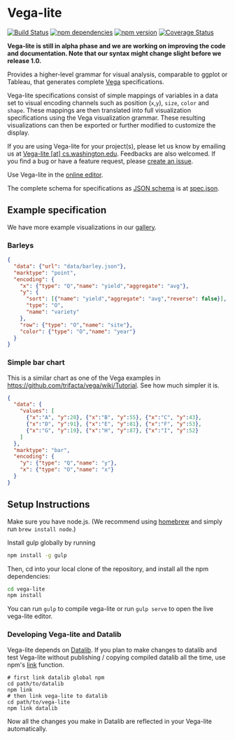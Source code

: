 # Vega-lite

[![Build Status](https://travis-ci.org/vega/vega-lite.svg)](https://travis-ci.org/vega/vega-lite)
[![npm dependencies](https://david-dm.org/vega/vega-lite.svg)](https://www.npmjs.com/package/vega-lite)
[![npm version](https://img.shields.io/npm/v/vega-lite.svg)](https://www.npmjs.com/package/vega-lite)
[![Coverage Status](https://coveralls.io/repos/vega/vega-lite/badge.svg)](https://coveralls.io/r/vega/vega-lite)

**Vega-lite is still in alpha phase and we are working on improving the code and documentation.
Note that our syntax might change slight before we release 1.0.**

Provides a higher-level grammar for visual analysis, comparable to ggplot or Tableau, that generates complete [Vega](https://vega.github.io/) specifications.

Vega-lite specifications consist of simple mappings of variables in a data set to visual encoding channels such as position (`x`,`y`), `size`, `color` and `shape`. These mappings are then translated into full visualization specifications using the Vega visualization grammar. These resulting visualizations can then be exported or further modified to customize the display.

If you are using Vega-lite for your project(s), please let us know by emailing us at [Vega-lite \[at\] cs.washington.edu](mailto:vega-lite@cs.washington.edu).  Feedbacks are also welcomed.
If you find a bug or have a feature request, please [create an issue](https://github.com/vega/vega-lite/issues/new).

Use Vega-lite in the [online editor](https://vega.github.io/vega-lite/).

The complete schema for specifications as [JSON schema](http://json-schema.org/) is at [spec.json](https://vega.github.io/vega-lite/spec.json).

## Example specification

We have more example visualizations in our [gallery](https://vega.github.io/vega-lite/gallery.html).

### Barleys

```json
{
  "data": {"url": "data/barley.json"},
  "marktype": "point",
  "encoding": {
    "x": {"type": "Q","name": "yield","aggregate": "avg"},
    "y": {
      "sort": [{"name": "yield","aggregate": "avg","reverse": false}],
      "type": "O",
      "name": "variety"
    },
    "row": {"type": "O","name": "site"},
    "color": {"type": "O","name": "year"}
  }
}
```

### Simple bar chart

This is a similar chart as one of the Vega examples in https://github.com/trifacta/vega/wiki/Tutorial. See how much simpler it is.

```json
{
  "data": {
    "values": [
      {"x":"A", "y":28}, {"x":"B", "y":55}, {"x":"C", "y":43},
      {"x":"D", "y":91}, {"x":"E", "y":81}, {"x":"F", "y":53},
      {"x":"G", "y":19}, {"x":"H", "y":87}, {"x":"I", "y":52}
    ]
  },
  "marktype": "bar",
  "encoding": {
    "y": {"type": "Q","name": "y"},
    "x": {"type": "O","name": "x"}
  }
}
```

## Setup Instructions

Make sure you have node.js. (We recommend using [homebrew](http://brew.sh) and simply run `brew install node`.)

Install gulp  globally by running

```sh
npm install -g gulp
```

Then, cd into your local clone of the repository, and install all the npm dependencies:

```sh
cd vega-lite
npm install
```

You can run `gulp` to compile vega-lite or run `gulp serve` to open the live vega-lite editor.

### Developing Vega-lite and Datalib

Vega-lite depends on [Datalib](https://github.com/vega/datalib).
If you plan to make changes to datalib and test Vega-lite without publishing / copying compiled datalib all the time, use npm's [link](http://justjs.com/posts/npm-link-developing-your-own-npm-modules-without-tears) function.


```
# first link datalib global npm
cd path/to/datalib
npm link
# then link vega-lite to datalib
cd path/to/vega-lite
npm link datalib
```

Now all the changes you make in Datalib are reflected in your Vega-lite automatically.

